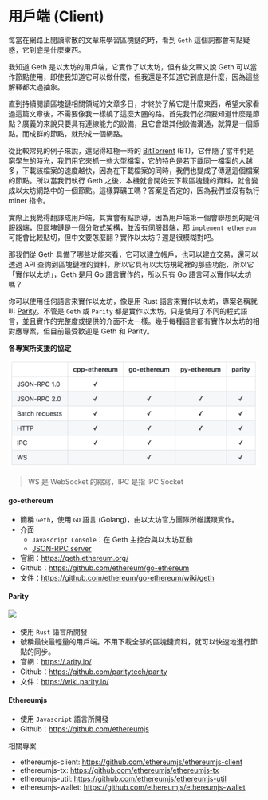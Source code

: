 # 用戶端 (Client)

每當在網路上閱讀零散的文章來學習區塊鏈的時，看到 `Geth` 這個詞都會有點疑惑，它到底是什麼東西。

我知道 Geth 是以太坊的用戶端，它實作了以太坊，但有些文章又說 Geth 可以當作節點使用，即使我知道它可以做什麼，但我還是不知道它到底是什麼，因為這些解釋都太過抽象。

直到持續閱讀區塊鏈相關領域的文章多日，才終於了解它是什麼東西，希望大家看過這篇文章後，不需要像我一樣繞了這麼大圈的路。首先我們必須要知道什麼是節點？廣義的來說只要具有連線能力的設備，且它會跟其他設備溝通，就算是一個節點。而成群的節點，就形成一個網路。

從比較常見的例子來說，還記得紅極一時的 [BitTorrent](https://zh.wikipedia.org/wiki/BitTorrent_(%E5%8D%8F%E8%AE%AE)) (BT)，它伴隨了當年仍是窮學生的時光，我們用它來抓一些大型檔案，它的特色是若下載同一檔案的人越多，下載該檔案的速度越快，因為在下載檔案的同時，我們也變成了傳遞這個檔案的節點。所以當我們執行 Geth 之後，本機就會開始去下載區塊鏈的資料，就會變成以太坊網路中的一個節點。這樣算礦工嗎？答案是否定的，因為我們並沒有執行 miner 指令。

實際上我覺得翻譯成用戶端，其實會有點誤導，因為用戶端第一個會聯想到的是伺服器端，但區塊鏈是一個分散式架構，並沒有伺服器端，那 `implement ethereum` 可能會比較貼切，但中文要怎麼翻？實作以太坊？還是很模糊對吧。

那我們從 Geth 具備了哪些功能來看，它可以建立帳戶，也可以建立交易，還可以透過 API 查詢到區塊鏈裡的資料，所以它具有以太坊規範裡的那些功能，所以它「實作以太坊」，Geth 是用 Go 語言實作的，所以只有 Go 語言可以實作以太坊嗎？

你可以使用任何語言來實作以太坊，像是用 Rust 語言來實作以太坊，專案名稱就叫 [Parity](https://github.com/paritytech/parity-ethereum)。不管是 `Geth` 或 `Parity` 都是實作以太坊，只是使用了不同的程式語言，並且實作的完整度或提供的介面不太一樣。幾乎每種語言都有實作以太坊的相對應專案，但目前最受歡迎是 Geth 和 Parity。

**各專案所支援的協定**

![](https://raw.githubusercontent.com/alincode/30-days-smart-contract/master/assets/07_support.png)

> WS 是 WebSocket 的縮寫，IPC 是指 IPC Socket

#### go-ethereum

* 簡稱 `Geth`，使用 `GO` 語言 (Golang)，由以太坊官方團隊所維護跟實作。
* 介面
  * `Javascript Console`：在 Geth 主控台與以太坊互動
  * [JSON-RPC server](https://github.com/ethereum/wiki/wiki/JSON-RPC)
* 官網：<https://geth.ethereum.org/>
* Github：<https://github.com/ethereum/go-ethereum>
* 文件：<https://github.com/ethereum/go-ethereum/wiki/geth>

#### Parity

![](https://wiki.parity.io/images/logo-parity.jpg)

* 使用 `Rust` 語言所開發
* 號稱最快最輕量的用戶端。不用下載全部的區塊鏈資料，就可以快速地進行節點的同步。
* 官網：<https://.arity.io/>
* Github：<https://github.com/paritytech/parity>
* 文件：<https://wiki.parity.io/>

#### Ethereumjs

* 使用 `Javascript` 語言所開發
* Github：<https://github.com/ethereumjs>

相關專案

* ethereumjs-client: <https://github.com/ethereumjs/ethereumjs-client>
* ethereumjs-tx: <https://github.com/ethereumjs/ethereumjs-tx>
* ethereumjs-util: <https://github.com/ethereumjs/ethereumjs-util>
* ethereumjs-wallet: <https://github.com/ethereumjs/ethereumjs-wallet>

<!-- 

**常見功能**

* 帳戶管理
  * 建立帳戶
  * 管理帳戶
  * key 匯入
* 交易
  * 進行轉帳
  * 查詢餘額
* 區塊
  * 挖礦
  * 作為一個節點，同步區塊資料。
  * 將交易寫入至區塊鏈中
  * 查詢區塊內容
  * 驗證區塊
* 智能合約
  * 編譯智能合約
  * 執行智能合約
  * 部署智能合約
* 做為 `HTTP-RPC` 伺服器




```sh
curl -X POST --data '{"jsonrpc":"2.0","method":"net_version","params":[],"id":67}'
```

回應的結果

```json
{
  "id":67,
  "jsonrpc": "2.0",
  "result": "3"
}
```

`result` 值是 3，這裡指的 3 是指網路編號，網路編號 3 是 `Ropsten` 測試網。


-->